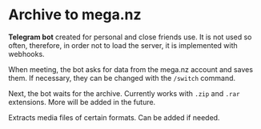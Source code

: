 # Archive to mega.nz

**Telegram bot** created for personal and close friends use. It is not used so often, therefore, in order not to load the server, it is implemented with webhooks.

When meeting, the bot asks for data from the mega.nz account and saves them. If necessary, they can be changed with the ```/switch``` command.

Next, the bot waits for the archive. Currently works with ```.zip``` and ```.rar``` extensions. More will be added in the future. 

Extracts media files of certain formats. Can be added if needed.
